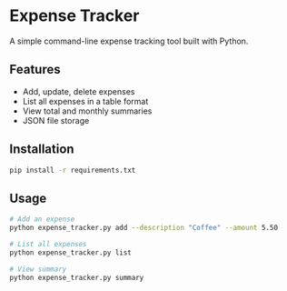 # Expense Tracker

A simple command-line expense tracking tool built with Python.

## Features

- Add, update, delete expenses
- List all expenses in a table format
- View total and monthly summaries
- JSON file storage

## Installation

```bash
pip install -r requirements.txt
```

## Usage

```bash
# Add an expense
python expense_tracker.py add --description "Coffee" --amount 5.50

# List all expenses
python expense_tracker.py list

# View summary
python expense_tracker.py summary
```
